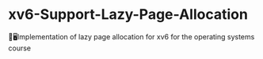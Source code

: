 # xv6-Support-Lazy-Page-Allocation
📄🖥️Implementation of lazy page allocation for xv6 for the operating systems course

